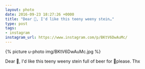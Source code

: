 ```yaml
---
layout: photo
date: 2016-09-23 18:27:26 +0000
title: "Dear 🎅, I'd like this teeny weeny stein…"
type: post
tags:
- instagram
instagram_url: https://www.instagram.com/p/BKtV6DwAuMc/
---
```


{% picture u-photo img/BKtV6DwAuMc.jpg %}

Dear 🎅, I'd like this teeny weeny stein full of beer for 🎄please. Thx
